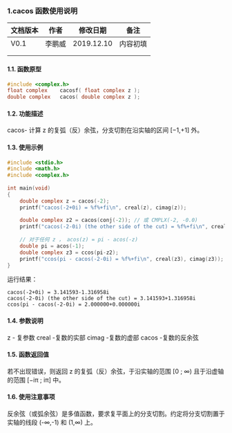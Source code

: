 ### 1.cacos  函数使用说明





| 文档版本 | 作者   | 修改日期   | 备注     |
| -------- | ------ | ---------- | -------- |
| V0.1     | 李鹏威 | 2019.12.10 | 内容初填 |
|          |        |            |          |
|          |        |            |          |





#### 1.1. 函数原型

```c
#include <complex.h>
float complex    cacosf( float complex z );
double complex   cacos( double complex z );
```



#### 1.2. 功能描述

cacos- 计算 z 的复弧（反）余弦，分支切割在沿实轴的区间 [−1,+1] 外。

#### 1.3. 使用示例

```c
#include <stdio.h>
#include <math.h>
#include <complex.h>
 
int main(void)
{
    double complex z = cacos(-2);
    printf("cacos(-2+0i) = %f%+fi\n", creal(z), cimag(z));
 
    double complex z2 = cacos(conj(-2)); // 或 CMPLX(-2, -0.0)
    printf("cacos(-2-0i) (the other side of the cut) = %f%+fi\n", creal(z2), cimag(z2));
 
    // 对于任何 z ， acos(z) = pi - acos(-z)
    double pi = acos(-1);
    double complex z3 = ccos(pi-z2);
    printf("ccos(pi - cacos(-2-0i) = %f%+fi\n", creal(z3), cimag(z3));
}
```

运行结果：

```
cacos(-2+0i) = 3.141593-1.316958i
cacos(-2-0i) (the other side of the cut) = 3.141593+1.316958i
ccos(pi - cacos(-2-0i) = 2.000000+0.000000i
```


#### 1.4. 参数说明
z  -  复参数
creal -复数的实部
cimag -复数的虚部
cacos -复数的反余弦



#### 1.5. 函数返回值

若不出现错误，则返回 z 的复弧（反）余弦，于沿实轴的范围 [0 ; ∞) 且于沿虚轴的范围 [−iπ ; iπ] 中。

#### 1.6. 使用注意事项
反余弦（或弧余弦）是多值函数，要求复平面上的分支切割。约定将分支切割置于实轴的线段 (-∞,-1) 和 (1,∞) 上。